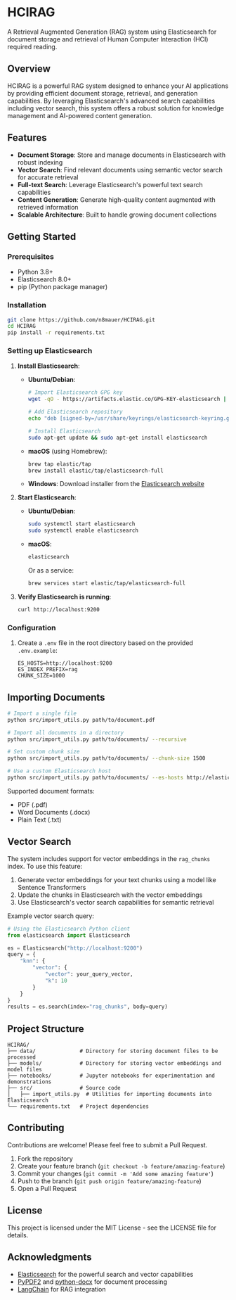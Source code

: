 # HCIRAG

A Retrieval Augmented Generation (RAG) system using Elasticsearch for document storage and retrieval of Human Computer Interaction (HCI) required reading.

## Overview

HCIRAG is a powerful RAG system designed to enhance your AI applications by providing efficient document storage, retrieval, and generation capabilities. By leveraging Elasticsearch's advanced search capabilities including vector search, this system offers a robust solution for knowledge management and AI-powered content generation.

## Features

- **Document Storage**: Store and manage documents in Elasticsearch with robust indexing
- **Vector Search**: Find relevant documents using semantic vector search for accurate retrieval
- **Full-text Search**: Leverage Elasticsearch's powerful text search capabilities
- **Content Generation**: Generate high-quality content augmented with retrieved information
- **Scalable Architecture**: Built to handle growing document collections

## Getting Started

### Prerequisites

- Python 3.8+
- Elasticsearch 8.0+
- pip (Python package manager)

### Installation

```bash
git clone https://github.com/n8mauer/HCIRAG.git
cd HCIRAG
pip install -r requirements.txt
```

### Setting up Elasticsearch

1. **Install Elasticsearch**:

   - **Ubuntu/Debian**:
     ```bash
     # Import Elasticsearch GPG key
     wget -qO - https://artifacts.elastic.co/GPG-KEY-elasticsearch | sudo gpg --dearmor -o /usr/share/keyrings/elasticsearch-keyring.gpg
     
     # Add Elasticsearch repository
     echo "deb [signed-by=/usr/share/keyrings/elasticsearch-keyring.gpg] https://artifacts.elastic.co/packages/8.x/apt stable main" | sudo tee /etc/apt/sources.list.d/elastic-8.x.list
     
     # Install Elasticsearch
     sudo apt-get update && sudo apt-get install elasticsearch
     ```

   - **macOS** (using Homebrew):
     ```bash
     brew tap elastic/tap
     brew install elastic/tap/elasticsearch-full
     ```

   - **Windows**: Download installer from the [Elasticsearch website](https://www.elastic.co/downloads/elasticsearch)

2. **Start Elasticsearch**:

   - **Ubuntu/Debian**:
     ```bash
     sudo systemctl start elasticsearch
     sudo systemctl enable elasticsearch
     ```

   - **macOS**:
     ```bash
     elasticsearch
     ```
     Or as a service:
     ```bash
     brew services start elastic/tap/elasticsearch-full
     ```

3. **Verify Elasticsearch is running**:
   ```bash
   curl http://localhost:9200
   ```

### Configuration

1. Create a `.env` file in the root directory based on the provided `.env.example`:
   ```
   ES_HOSTS=http://localhost:9200
   ES_INDEX_PREFIX=rag
   CHUNK_SIZE=1000
   ```

## Importing Documents

```bash
# Import a single file
python src/import_utils.py path/to/document.pdf

# Import all documents in a directory
python src/import_utils.py path/to/documents/ --recursive

# Set custom chunk size
python src/import_utils.py path/to/documents/ --chunk-size 1500

# Use a custom Elasticsearch host
python src/import_utils.py path/to/documents/ --es-hosts http://elasticsearch:9200
```

Supported document formats:
- PDF (.pdf)
- Word Documents (.docx)
- Plain Text (.txt)

## Vector Search

The system includes support for vector embeddings in the `rag_chunks` index. To use this feature:

1. Generate vector embeddings for your text chunks using a model like Sentence Transformers
2. Update the chunks in Elasticsearch with the vector embeddings
3. Use Elasticsearch's vector search capabilities for semantic retrieval

Example vector search query:
```python
# Using the Elasticsearch Python client
from elasticsearch import Elasticsearch

es = Elasticsearch("http://localhost:9200")
query = {
    "knn": {
        "vector": {
            "vector": your_query_vector,
            "k": 10
        }
    }
}
results = es.search(index="rag_chunks", body=query)
```

## Project Structure

```
HCIRAG/
├── data/              # Directory for storing document files to be processed
├── models/            # Directory for storing vector embeddings and model files
├── notebooks/         # Jupyter notebooks for experimentation and demonstrations
├── src/               # Source code
│   ├── import_utils.py  # Utilities for importing documents into Elasticsearch
└── requirements.txt   # Project dependencies
```

## Contributing

Contributions are welcome! Please feel free to submit a Pull Request.

1. Fork the repository
2. Create your feature branch (`git checkout -b feature/amazing-feature`)
3. Commit your changes (`git commit -m 'Add some amazing feature'`)
4. Push to the branch (`git push origin feature/amazing-feature`)
5. Open a Pull Request

## License

This project is licensed under the MIT License - see the LICENSE file for details.

## Acknowledgments

- [Elasticsearch](https://www.elastic.co/) for the powerful search and vector capabilities
- [PyPDF2](https://pypi.org/project/PyPDF2/) and [python-docx](https://python-docx.readthedocs.io/) for document processing
- [LangChain](https://www.langchain.com/) for RAG integration